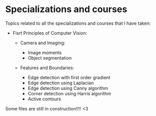 # Specializations and courses

Topics related to all the specializations and courses that I have taken:

- Fisrt Principles of Computer Vision:

  - Camera and Imaging:
	
    - Image moments
    - Object segmentation
		
  - Features and Boundaries:
	
    - Edge detection with first order gradient
    - Edge detection using Laplacian
    - Edge detection using Canny algorithm
    - Corner detection using Harris algorithm
    - Active contours



 
Some files are still in construction!!!! <3 
